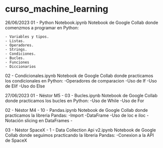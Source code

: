 # curso_machine_learning
26/06/2023
  01 - Python Notebook.ipynb
  Notebook de Google Collab donde comenzmos a programar en Python:
  
    - Variables y tipos.
    - Listas.
    - Operadores.
    - Strings.
    - Condiciones.
    - Bucles.
    - Funciones
    - Diccionarios
      
  02 - Condicionales.ipynb
  Notebook de Google Collab donde practicamos los condicionales en Python:
    -Operadores de comparacion
    -Uso de If 
    -Uso de Elif
    -Uso do Else

27/06/2023
  01 - Néstor M5 - 03 - Bucles.ipynb
    Notebook de Google Collab donde practicamos los bucles en Python:
      -Uso de While
      -Uso de For
  
  02 - Néstor M4 - 10 - Pandas.ipynb
    Notebook de Google Collab donde practicamos la libreria Pandas:
      -Import
      -DataFrame
      -Uso de loc e iloc
      -Notación slicing en DataFrames
      -
    
  03 - Néstor SpaceX - 1 - Data Collection Api v2.ipynb
    Notebook de Google Collab donde seguimos practicando la libreria Pandas:
      -Conexion a la API de SpaceX 

